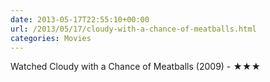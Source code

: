 ```yaml
---
date: 2013-05-17T22:55:10+00:00
url: /2013/05/17/cloudy-with-a-chance-of-meatballs.html
categories: Movies
---
```

Watched Cloudy with a Chance of Meatballs (2009) - ★★★




